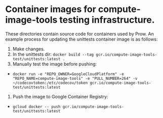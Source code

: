 # Container images for compute-image-tools testing infrastructure.

These directories contain source code for containers used by Prow. An example
process for updating the unittests container image is as follows:

1. Make changes.
1. In the unittests dir: `docker build --tag gcr.io/compute-image-tools-test/unittests:latest .`
1. Manually test the image before pushing:
* `docker run -e "REPO_OWNER=GoogleCloudPlatform" -e "REPO_NAME=compute-image-tools" -e "PULL_NUMBER=264" -v ~/codecovtoken:/etc/codecov/token gcr.io/compute-image-tools-test/unittests:latest`
1. Push the image to Google Container Registry:
* `gcloud docker -- push gcr.io/compute-image-tools-test/unittests:latest`
